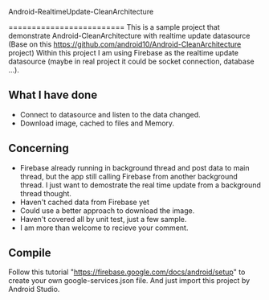 Android-RealtimeUpdate-CleanArchitecture 

=========================
This is a sample project that demonstrate Android-CleanArchitecture with realtime update datasource (Base on this https://github.com/android10/Android-CleanArchitecture project)
Within this project I am using Firebase as the realtime update datasource (maybe in real project it could be socket connection, database ...).


What I have done
-----------------
- Connect to datasource and listen to the data changed.
- Download image, cached to files and Memory.
 
Concerning
-----------------
- Firebase already running in background thread and post data to main thread, but the app still calling Firebase from another background thread.
I just want to demostrate the real time update from a background thread thought.
- Haven't cached data from Firebase yet
- Could use a better approach to download the image.
- Haven't covered all by unit test, just a few sample.
- I am more than welcome to recieve your comment.


Compile 
-----------------
Follow this tutorial "https://firebase.google.com/docs/android/setup" to create your own google-services.json file.
And just import this project by Android Studio.

